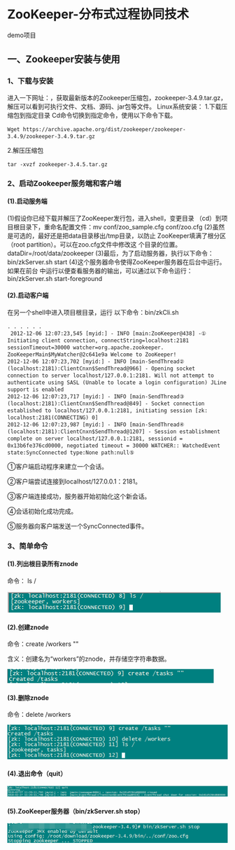 # ZooKeeper-分布式过程协同技术
demo项目

## 一、Zookeeper安装与使用

### 1、下载与安装
进入一下网址：[](https://archive.apache.org/dist/zookeeper/)，获取最新版本的Zookeeper压缩包，zookeeper-3.4.9.tar.gz，解压可以看到可执行文件、文档、源码、jar包等文件。
Linux系统安装：
1.下载压缩包到指定目录
Cd命令切换到指定命令，使用以下命令下载。

    Wget https://archive.apache.org/dist/zookeeper/zookeeper-3.4.9/zookeeper-3.4.9.tar.gz 

2.解压压缩包

    tar -xvzf zookeeper-3.4.5.tar.gz

### 2、启动Zookeeper服务端和客户端
#### (1).启动服务端
(1)假设你已经下载并解压了ZooKeeper发行包，进入shell，变更目录 （cd）到项目根目录下，重命名配置文件：mv conf/zoo_sample.cfg conf/zoo.cfg
(2)虽然是可选的，最好还是把data目录移出/tmp目录，以防止 ZooKeeper填满了根分区（root partition）。可以在zoo.cfg文件中修改这 个目录的位置。dataDir=/root/data/zookeeper
(3)最后，为了启动服务器，执行以下命令：bin/zkServer.sh start
(4)这个服务器命令使得ZooKeeper服务器在后台中运行。如果在前台 中运行以便查看服务器的输出，可以通过以下命令运行：
bin/zkServer.sh start-foreground
#### (2).启动客户端
在另一个shell中进入项目根目录，运行 以下命令：bin/zkCli.sh

    . . . . . .
     2012-12-06 12:07:23,545 [myid:] - INFO [main:ZooKeeper@438] -① Initiating client connection, connectString=localhost:2181 sessionTimeout=30000 watcher=org.apache.zookeeper. ZooKeeperMain$MyWatcher@2c641e9a Welcome to ZooKeeper! 
    2012-12-06 12:07:23,702 [myid:] - INFO [main-SendThread② (localhost:2181):ClientCnxn$SendThread@966] - Opening socket connection to server localhost/127.0.0.1:2181. Will not attempt to authenticate using SASL (Unable to locate a login configuration) JLine support is enabled 
    2012-12-06 12:07:23,717 [myid:] - INFO [main-SendThread③ (localhost:2181):ClientCnxn$SendThread@849] - Socket connection established to localhost/127.0.0.1:2181, initiating session [zk: localhost:2181(CONNECTING) 0] 
    2012-12-06 12:07:23,987 [myid:] - INFO [main-SendThread④ (localhost:2181):ClientCnxn$SendThread@1207] - Session establishment complete on server localhost/127.0.0.1:2181, sessionid = 0x13b6fe376cd0000, negotiated timeout = 30000 WATCHER:: WatchedEvent state:SyncConnected type:None path:null⑤ 

①客户端启动程序来建立一个会话。 

②客户端尝试连接到localhost/127.0.0.1：2181。

③客户端连接成功，服务器开始初始化这个新会话。 

④会话初始化成功完成。 

⑤服务器向客户端发送一个SyncConnected事件。

### 3、简单命令
#### (1).列出根目录所有znode
命令： ls /

![](file/comand1.png)

#### (2).创建znode
命令：create /workers ""

含义：创建名为“workers”的znode，并存储空字符串数据。

![](file/comand2.png)

#### (3).删除znode
命令：delete /workers

![](file/comand3.png)

#### (4).退出命令（quit）

![](file/comand4.png)

#### (5).ZooKeeper服务器（bin/zkServer.sh stop）

![](file/comand5.png)
